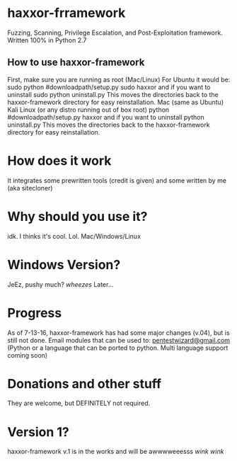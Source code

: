 
# haxxor-frramework
Fuzzing, Scanning, Privilege Escalation, and Post-Exploitation framework. Written 100% in Python 2.7
## How to use haxxor-framework
First, make sure you are running as root (Mac/Linux)
For Ubuntu it would be:
  sudo python #downloadpath/setup.py
  sudo haxxor
  and if you want to uninstall
  sudo python uninstall.py
  This moves the directories back to the haxxor-framework directory for easy reinstallation.
Mac (same as Ubuntu)
Kali Linux (or any distro running out of box root)
  python #downloadpath/setup.py
  haxxor
  and if you want to uninstall
  python uninstall.py
  This moves the directories back to the haxxor-framework directory for easy reinstallation.
# How does it work
It integrates some prewritten tools (credit is given) and some written by me (aka sitecloner)
# Why should you use it?
idk. I thinks it's cool. Lol.
 Mac/Windows/Linux
# Windows Version?
JeEz, pushy much? *wheezes*  Later...
# Progress
As of 7-13-16, haxxor-framework has had some major changes (v.04), but is still not done. Email modules that can be used to: pentestwizard@gmail.com (Python or a language that can be ported to python. Multi language support coming soon)
# Donations and other stuff
They are welcome, but DEFINITELY not required.
# Version 1? 
haxxor-framework v.1 is in the works and will be awwwweeesss *wink wink*
